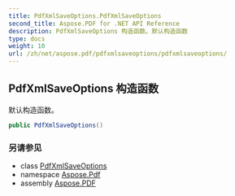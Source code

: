 ```yaml
---
title: PdfXmlSaveOptions.PdfXmlSaveOptions
second_title: Aspose.PDF for .NET API Reference
description: PdfXmlSaveOptions 构造函数。默认构造函数
type: docs
weight: 10
url: /zh/net/aspose.pdf/pdfxmlsaveoptions/pdfxmlsaveoptions/
---
```

## PdfXmlSaveOptions 构造函数

默认构造函数。

```csharp
public PdfXmlSaveOptions()
```

### 另请参见

* class [PdfXmlSaveOptions](../)
* namespace [Aspose.Pdf](../../../aspose.pdf/)
* assembly [Aspose.PDF](../../../)